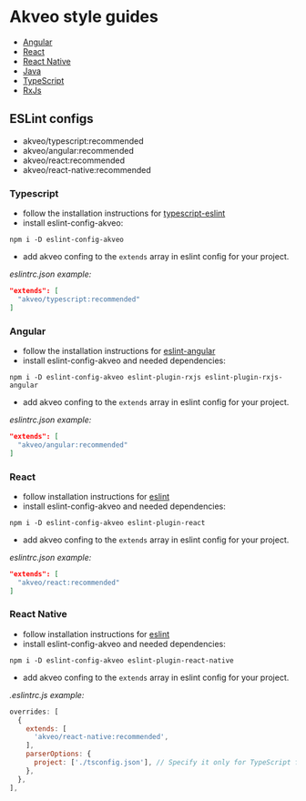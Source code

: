 # Akveo style guides

- [Angular](./angular/README.md)
- [React](./react/README.md)
- [React Native](./react-native/README.md)
- [Java](./java/README.md)
- [TypeScript](./typescript/README.md)
- [RxJs](./rxjs/README.md)

## ESLint configs

- akveo/typescript:recommended
- akveo/angular:recommended
- akveo/react:recommended
- akveo/react-native:recommended

### Typescript

- follow the installation instructions for [typescript-eslint](https://github.com/typescript-eslint/typescript-eslint)
- install eslint-config-akveo:

```shell
npm i -D eslint-config-akveo
 ```

- add akveo confing to the `extends` array in eslint config for your project.

_eslintrc.json example:_

```json
"extends": [
  "akveo/typescript:recommended"
]
```

### Angular

- follow the installation instructions for [eslint-angular](https://github.com/angular-eslint/angular-eslint)
- install eslint-config-akveo and needed dependencies:

```shell
npm i -D eslint-config-akveo eslint-plugin-rxjs eslint-plugin-rxjs-angular
```

- add akveo confing to the `extends` array in eslint config for your project.

_eslintrc.json example:_

```json
"extends": [
  "akveo/angular:recommended"
]
```

### React

- follow installation instructions for [eslint](https://eslint.org/)
- install eslint-config-akveo and needed dependencies:

```shell
npm i -D eslint-config-akveo eslint-plugin-react
```

- add akveo confing to the `extends` array in eslint config for your project.

_eslintrc.json example:_

```json
"extends": [
  "akveo/react:recommended"
]
```

### React Native

- follow installation instructions for [eslint](https://eslint.org/)
- install eslint-config-akveo and needed dependencies:

```shell
npm i -D eslint-config-akveo eslint-plugin-react-native
```

- add akveo confing to the `extends` array in eslint config for your project.

_.eslintrc.js example:_

```js
overrides: [
  {
    extends: [
      'akveo/react-native:recommended',
    ],
    parserOptions: {
      project: ['./tsconfig.json'], // Specify it only for TypeScript files
    },
  },
],
```
